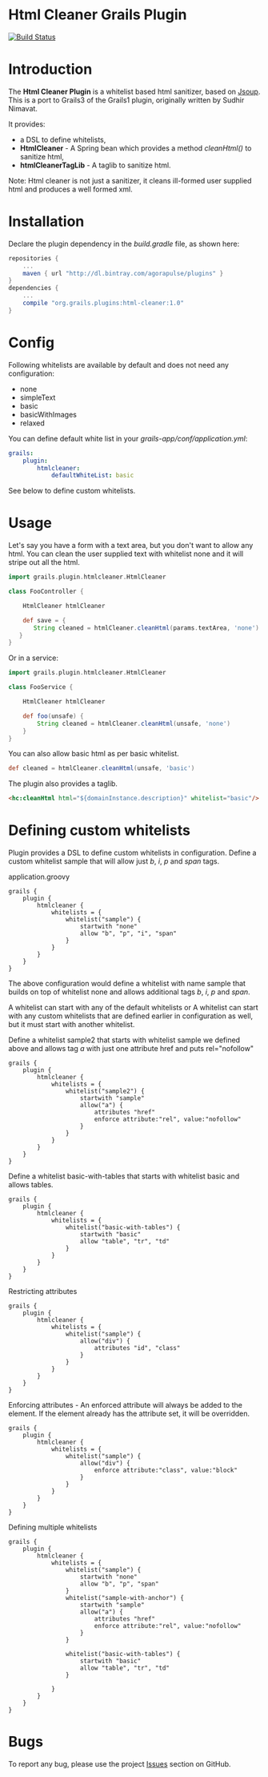 Html Cleaner Grails Plugin
==========================

[![Build Status](https://travis-ci.org/agorapulse/grails-html-cleaner.png)](https://travis-ci.org/agorapulse/grails-html-cleaner)


# Introduction

The **Html Cleaner Plugin** is a whitelist based html sanitizer, based on [Jsoup](http://jsoup.org). 
This is a port to Grails3 of the Grails1 plugin, originally written by Sudhir Nimavat.

It provides:
* a DSL to define whitelists,
* **HtmlCleaner** - A Spring bean which provides a method *cleanHtml()* to sanitize html,
* **htmlCleanerTagLib** - A taglib to sanitize html.

Note: Html cleaner is not just a sanitizer, it cleans ill-formed user supplied html and produces a well formed xml.

# Installation

Declare the plugin dependency in the _build.gradle_ file, as shown here:

```groovy
repositories {
    ...
    maven { url "http://dl.bintray.com/agorapulse/plugins" }
}
dependencies {
    ...
    compile "org.grails.plugins:html-cleaner:1.0"
}
```

# Config

Following whitelists are available by default and does not need any configuration:
- none
- simpleText
- basic
- basicWithImages
- relaxed

You can define default white list in your _grails-app/conf/application.yml_:

```yml
grails:
    plugin:
        htmlcleaner:
            defaultWhiteList: basic
```

See below to define custom whitelists.

# Usage

Let's say you have a form with a text area, but you don't want to allow any html. You can clean the user supplied text with whitelist none and it will stripe out all the html.

```groovy
import grails.plugin.htmlcleaner.HtmlCleaner

class FooController {

    HtmlCleaner htmlCleaner

    def save = {
       String cleaned = htmlCleaner.cleanHtml(params.textArea, 'none') 
   }
}
```

Or in a service:

```groovy
import grails.plugin.htmlcleaner.HtmlCleaner

class FooService {

    HtmlCleaner htmlCleaner

    def foo(unsafe) {
        String cleaned = htmlCleaner.cleanHtml(unsafe, 'none')
    }
}
```

You can also allow basic html as per basic whitelist.

```groovy
def cleaned = htmlCleaner.cleanHtml(unsafe, 'basic')
```

The plugin also provides a taglib.

```html
<hc:cleanHtml html="${domainInstance.description}" whitelist="basic"/>
```

# Defining custom whitelists

Plugin provides a DSL to define custom whitelists in configuration.
Define a custom whitelist sample that will allow just *b*, *i*, *p* and *span* tags.

application.groovy

```
grails {
    plugin {
        htmlcleaner {
            whitelists = {
                whitelist("sample") {
                    startwith "none"
                    allow "b", "p", "i", "span"
                }
            }
        }
    }
}
```

The above configuration would define a whitelist with name sample that builds on top of whitelist none and allows additional tags *b*, *i*, *p* and *span*.

A whitelist can start with any of the default whitelists or A whitelist can start with any custom whitelists that are defined earlier in configuration as well, but it must start with another whitelist.

Define a whitelist sample2 that starts with whitelist sample we defined above and allows tag *a* with just one attribute href and puts rel="nofollow"

```
grails {
    plugin {
        htmlcleaner {
            whitelists = {
                whitelist("sample2") {
                    startwith "sample"
                    allow("a") {
                        attributes "href"
                        enforce attribute:"rel", value:"nofollow"
                    }
                }
            }
        }
    }
}
```

Define a whitelist basic-with-tables that starts with whitelist basic and allows tables.

```
grails {
    plugin {
        htmlcleaner {
            whitelists = {
                whitelist("basic-with-tables") {
                    startwith "basic"
                    allow "table", "tr", "td"
                }
            }
        }
    }
}
```

Restricting attributes

```
grails {
    plugin {
        htmlcleaner {
            whitelists = {
                whitelist("sample") {
                    allow("div") {
                        attributes "id", "class"
                    }
                }
            }
        }
    }
}
```

Enforcing attributes - An enforced attribute will always be added to the element. If the element already has the attribute set, it will be overridden.

```
grails {
    plugin {
        htmlcleaner {
            whitelists = {
                whitelist("sample") {
                    allow("div") {
                        enforce attribute:"class", value:"block"
                    }
                }
            }
        }
    }
}
```

Defining multiple whitelists

```
grails {
    plugin {
        htmlcleaner {
            whitelists = {
                whitelist("sample") {
                    startwith "none"
                    allow "b", "p", "span"
                }
                whitelist("sample-with-anchor") {
                    startwith "sample"
                    allow("a") {
                        attributes "href"
                        enforce attribute:"rel", value:"nofollow"
                    }
                }
        
                whitelist("basic-with-tables") {
                    startwith "basic"
                    allow "table", "tr", "td"
                }
        
            }
        }
    }
}
```

# Bugs

To report any bug, please use the project [Issues](http://github.com/agorapulse/grails-html-cleaner/issues) section on GitHub.